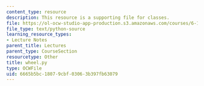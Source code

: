 ```yaml
---
content_type: resource
description: This resource is a supporting file for classes.
file: https://ol-ocw-studio-app-production.s3.amazonaws.com/courses/6-189-a-gentle-introduction-to-programming-using-python-january-iap-2011/6665b5bc18079cbf03063b397fb63079_wheel.py
file_type: text/python-source
learning_resource_types:
- Lecture Notes
parent_title: Lectures
parent_type: CourseSection
resourcetype: Other
title: wheel.py
type: OCWFile
uid: 6665b5bc-1807-9cbf-0306-3b397fb63079
---
```

